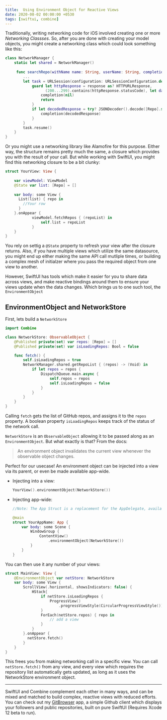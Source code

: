 ```yaml
---
title:  Using Environment Object for Reactive Views
date: 2020-08-02 00:00:00 +0530
tags: [swiftui, combine]
---
```


Traditionally, writing networking code for iOS involved creating one or more _Networking Classses_. So, after you are done with creating your model objects, you might create a networking class which could look something like this:

```swift
class NetworkManager {
    static let shared = NetworkManager()
    
     func searchRepo(withName name: String, userName: String, completion: @escaping ([Repo]?)->(Void)) {
        ...
        let task = URLSession(configuration: URLSessionConfiguration.default).dataTask(with: requiredURL) { 								(data, response, error) in
            guard let httpResponse = response as? HTTPURLResponse,
                  (200...299).contains(httpResponse.statusCode), let data = data else {
                completion(nil)
                return
            }
            if let decodedResponse = try? JSONDecoder().decode([Repo].self, from: data) {
                completion(decodedResponse)
            }
        }
        task.resume()
    }
}
```

Or you might use a networking library like Alamofire for this purpose. Either way, the structure remains pretty much the same, a closure which provides you with the result of your call. But while working with SwiftUI, you might find this networking closure to be a bit clunky:

```swift
struct YourView: View {
    
    var viewModel: ViewModel
    @State var list: [Repo] = []
    
    var body: some View {
      List(list) { repo in
        //Your row
      }
    }.onAppear {
            viewModel.fetchRepos { (repoList) in
                self.list = repoList
            }
    }
}
```

You rely on settig a `@State` property to refresh your view after the closure returns. Also, if you have multiple views which utilize the same datasource, you might end up either making the same API call mutliple times, or building a complex mesh of initialzer where you pass the required object from one view to another. 

However, SwiftUI has tools which make it easier for you to share data across views, and make reactive bindings around them to ensure your views update when the data changes. Which brings us to one such tool, the `EnvironmentObject`



## EnvironmentObject and NetworkStore

First, lets build a `NetworkStore`



```swift
import Combine

class NetworkStore: ObservableObject {
    @Published private(set) var repos: [Repo] = []
    @Published private(set) var isLoadingRepos: Bool = false

    func fetch() {
        self.isLoadingRepos = true
        NetworkManager.shared.getRepoList { (repos) -> (Void) in
            if let repos = repos {
                DispatchQueue.main.async {
                    self.repos = repos
                    self.isLoadingRepos = false
                }
            }
        }
    }
}
```



Calling `fetch` gets the list of GitHub repos, and assigns it to the `repos` property. A boolean property `isLoadingRepos` keeps track of the status of the network call.



`NetworkStore` is an `ObservableObject` allowing it to be passed along as an `EnvironmentObject`. But what exactly is that? From the docs:

> An environment object invalidates the current view whenever the observable object changes. 



Perfect for our usecase! An environment object can be injected into a view via its parent, or even be made available app-wide.

- Injecting into a view: 

  ```swift
  YourView().environmentObject(NetworkStore())
  ```

- Injecting app-wide:

  ```swift
  //Note: The App Struct is a replacement for the AppDelegate, available from iOS 14+. You can also use the App/Scene Delegate for injecting an environment object.
  
  @main
  struct YourAppName: App {
      var body: some Scene {
          WindowGroup {
              ContentView()
                  .environmentObject(NetworkStore())
          }
      }
  }
  ```



You can then use it any number of your views:



```swift
struct MainView: View {
    @EnvironmentObject var netStore: NetworkStore
    var body: some View {
        ScrollView(.horizontal, showsIndicators: false) {
            HStack{
                if netStore.isLoadingRepos {
                    ProgressView()
                        .progressViewStyle(CircularProgressViewStyle())
                }
                ForEach(netStore.repos) { repo in
                    // add a view
                }
            }
        }.onAppear {
          netStore.fetch()
        }
    }
}
```



This frees you from making networking call in a specific view. You can call `netStore.fetch()` from any view, and every view which requires the repository list automatically gets updated, as long as it uses the NetworkStore environment object.

----

SwiftUI and Combine complement each other in many ways, and can be mixed and matched to build complex, reactive views with  reduced efforts. You can check out my [GitBrowser](https://github.com/ravitripathi/GitBrowser) app, a simple Github client which displays your followers and public repositories, built on pure SwiftUI (Requires Xcode 12 beta to run).